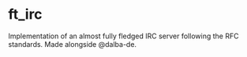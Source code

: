 # ft_irc
Implementation of an almost fully fledged IRC server following the RFC standards. Made alongside @dalba-de.
